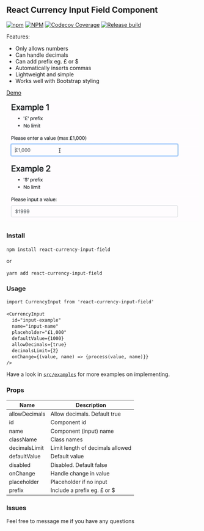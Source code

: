 ## React Currency Input Field Component

[![npm](https://img.shields.io/npm/v/react-currency-input-field)](https://www.npmjs.com/package/react-currency-input-field) [![NPM](https://img.shields.io/npm/l/react-currency-input-field)](https://www.npmjs.com/package/react-currency-input-field) [![Codecov Coverage](https://img.shields.io/codecov/c/github/cchanxzy/react-currency-input-field)](https://codecov.io/gh/cchanxzy/react-currency-input-field/) [![Release build](https://github.com/cchanxzy/react-currency-input-field/workflows/Release/badge.svg)](https://github.com/cchanxzy/react-currency-input-field/actions?query=workflow%3ARelease)

Features:

- Only allows numbers
- Can handle decimals
- Can add prefix eg. £ or \$
- Automatically inserts commas
- Lightweight and simple
- Works well with Bootstrap styling

[Demo](https://cchanxzy.github.io/react-currency-input-field)

![React Currency Input Demo](demo/demo.gif)

### Install

`npm install react-currency-input-field`

or

`yarn add react-currency-input-field`

### Usage

```
import CurrencyInput from 'react-currency-input-field'

<CurrencyInput
  id="input-example"
  name="input-name"
  placeholder="£1,000"
  defaultValue={1000}
  allowDecimals={true}
  decimalsLimit={2}
  onChange={(value, name) => {process(value, name)}}
/>
```

Have a look in [`src/examples`](https://github.com/cchanxzy/react-currency-input-field/tree/master/src/examples) for more examples on implementing.

### Props

| Name | Description |
| --- | --- |
| allowDecimals | Allow decimals. Default true |
| id | Component id |
| name | Component (input) name |
| className | Class names |
| decimalsLimit | Limit length of decimals allowed |
| defaultValue | Default value |
| disabled | Disabled. Default false |
| onChange | Handle change in value |
| placeholder | Placeholder if no input |
| prefix | Include a prefix eg. £ or \$ |

### Issues

Feel free to message me if you have any questions
